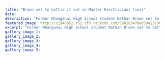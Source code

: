 ```yaml
---
title: "Brown set to battle it out in Master Electricians final"
date: 
description: "Former Whanganui High School student Nathan Brown set to battle it out in Master Electricians Challenge final..."
featured_image: http://c1940652.r52.cf0.rackcdn.com/59810347b8d39a2373000094/Nathan-Brown-ex.jpg
excerpt: "Former Whanganui High School student Nathan Brown set to battle it out in Master Electricians Challenge final."
gallery_image_1: 
gallery_image_2: 
gallery_image_3: 
gallery_image_4: 
gallery_image_5: 
---
```

